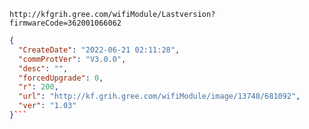 `http://kfgrih.gree.com/wifiModule/Lastversion?firmwareCode=362001066062`

```json
{
  "CreateDate": "2022-06-21 02:11:28",
  "commProtVer": "V3.0.0",
  "desc": "",
  "forcedUpgrade": 0,
  "r": 200,
  "url": "http://kf.grih.gree.com/wifiModule/image/13748/681092",
  "ver": "1.03"
}```